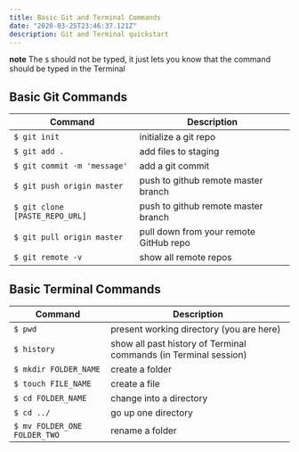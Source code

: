 ```yaml
---
title: Basic Git and Terminal Commands
date: "2020-03-25T23:46:37.121Z"
description: Git and Terminal quickstart
---
```


**note** The `$` should not be typed, it just lets you know that the command should be typed in the Terminal

## Basic Git Commands
| Command | Description |
| ------- | -------- |
| `$ git init` | initialize a git repo |
| `$ git add .` | add files to staging |
| `$ git commit -m 'message'` | add a git commit |
| `$ git push origin master` | push to github remote master branch |
| `$ git clone [PASTE_REPO_URL]` | push to github remote master branch |
| `$ git pull origin master` | pull down from your remote GitHub repo |
| `$ git remote -v` | show all remote repos |

## Basic Terminal Commands
| Command | Description |
| ------- | -------- |
| `$ pwd` | present working directory (you are here) |
| `$ history` | show all past history of Terminal commands (in Terminal session) |
| `$ mkdir FOLDER_NAME ` | create a folder |
| `$ touch FILE_NAME` | create a file |
| `$ cd FOLDER_NAME` | change into a directory |
| `$ cd ../` | go up one directory |
| `$ mv FOLDER_ONE FOLDER_TWO` | rename a folder |

